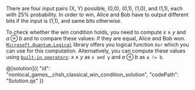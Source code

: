 There are four input pairs (X, Y) possible, (0,0), (0,1), (1,0), and (1,1), each with 25% probability.
In order to win, Alice and Bob have to output different bits if the input is (1,1), and same bits otherwise.

To check whether the win condition holds, you need to compute $x ∧ y$ and $a ⊕ b$ and to compare these values: if they are equal, Alice and Bob won. [`Microsoft.Quantum.Logical`](https://learn.microsoft.com/en-us/qsharp/api/qsharp-lang/microsoft.quantum.logical/xor) library offers you logical function `Xor` which you can use for this computation. Alternatively, you can compute these values using [`built-in operators`](https://learn.microsoft.com/en-us/azure/quantum/user-guide/language/expressions/logicalexpressions): $x ∧ y$ as `x and y` and $a ⊕ b$ as `a != b`.


@[solution]({
    "id": "nonlocal_games__chsh_classical_win_condition_solution",
    "codePath": "Solution.qs"
})
